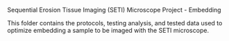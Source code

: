 Sequential Erosion Tissue Imaging (SETI) Microscope Project - Embedding 

This folder contains the protocols, testing analysis, and tested data used to optimize embedding a sample to be imaged with the SETI microscope.


